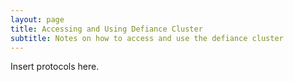 ```yaml
---
layout: page
title: Accessing and Using Defiance Cluster
subtitle: Notes on how to access and use the defiance cluster
---
```


Insert protocols here.
